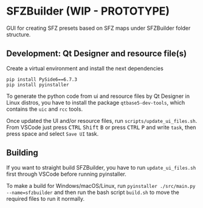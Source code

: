 # SFZBuilder (WIP - PROTOTYPE)

GUI for creating SFZ presets based on SFZ maps under SFZBuilder folder structure.

## Development: Qt Designer and resource file(s)
Create a virtual environment and install the next dependencies

```
pip install PySide6==6.7.3
pip install pyinstaller
```

To generate the python code from ui and resource files by Qt Designer in Linux distros, you have to install the package `qtbase5-dev-tools`, which contains the `uic` and `rcc` tools.

Once updated the UI and/or resource files, run `scripts/update_ui_files.sh`.<br/>
From VSCode just press <kbd>CTRL</kbd> <kbd>Shift</kbd> <kbd>B</kbd> or press <kbd>CTRL</kbd> <kbd>P</kbd> and write `task`, then press space and select `Save UI` task.

## Building
If you want to straight build SFZBuilder, you have to run `update_ui_files.sh` first through VSCode before running pyinstaller.

To make a build for Windows/macOS/Linux, run `pyinstaller ./src/main.py --name=sfzbuilder` and then run the bash script `build.sh` to move the required files to run it normally.